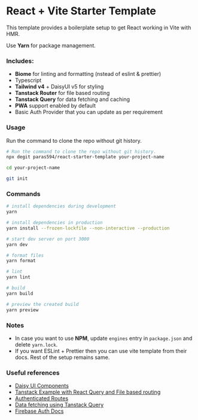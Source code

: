 # React + Vite Starter Template

This template provides a boilerplate setup to get React working in Vite with HMR.

Use **Yarn** for package management. 

### Includes:
- **Biome** for linting and formatting (nstead of eslint & prettier)
- Typescript
- **Tailwind v4** + DaisyUI v5 for styling
- **Tanstack Router** for file based routing
- **Tanstack Query** for data fetching and caching
- **PWA** support enabled by default
- Basic Auth Provider that you can update as per requirement

### Usage
Run the command to clone the repo without git history.
```sh
# Run the command to clone the repo without git history.
npx degit paras594/react-starter-template your-project-name

cd your-project-name

git init
```


### Commands
```sh
# install dependencies during development
yarn

# install dependencies in production 
yarn install --frozen-lockfile --non-interactive --production

# start dev server on port 3000
yarn dev

# format files
yarn format

# lint 
yarn lint

# build
yarn build

# preview the created build
yarn preview
```

### Notes
- In case you want to use **NPM**, update `engines` entry in `package.json` and delete `yarn.lock`.
- If you want ESLint + Prettier then you can use vite template from their docs. Rest of the setup remains same. 


### Useful references
- [Daisy UI Components](https://daisyui.com/components/button/)
- [Tanstack Example with React Query and File based routing](https://tanstack.com/router/latest/docs/framework/react/examples/kitchen-sink-react-query-file-based)
- [Authenticated Routes](https://tanstack.com/router/latest/docs/framework/react/examples/authenticated-routes)
- [Data fetching using Tanstack Query](https://tanstack.com/query/latest/docs/framework/react/quick-start)
- [Firebase Auth Docs](https://firebase.google.com/docs/auth/web/start#web)
